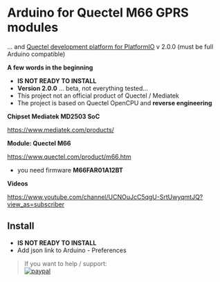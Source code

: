 # Arduino for Quectel M66 GPRS modules
 ... and [Quectel development platform for PlatformIO](https://github.com/Wiz-IO/platform-quectel) v 2.0.0
 (must be full Arduino compatible)

**A few words in the beginning**
* **IS NOT READY TO INSTALL**
* **Version 2.0.0** ... beta, not everything tested...
* This project not an official product of Quectel / Mediatek
* The project is based on Quectel OpenCPU and **reverse engineering**

**Chipset Mediatek MD2503 SoC**

https://www.mediatek.com/products/


**Module: Quectel M66**

https://www.quectel.com/product/m66.htm
* you need firmware **M66FAR01A12BT**


**Videos** 

https://www.youtube.com/channel/UCNOuJcC5qgU-SrtUwyqmtJQ?view_as=subscriber

## Install

* **IS NOT READY TO INSTALL**
* Add json link to Arduino - Preferences 


>If you want to help / support:   
[![paypal](https://www.paypalobjects.com/en_US/i/btn/btn_donate_SM.gif)](https://www.paypal.com/cgi-bin/webscr?cmd=_s-xclick&hosted_button_id=ESUP9LCZMZTD6)
